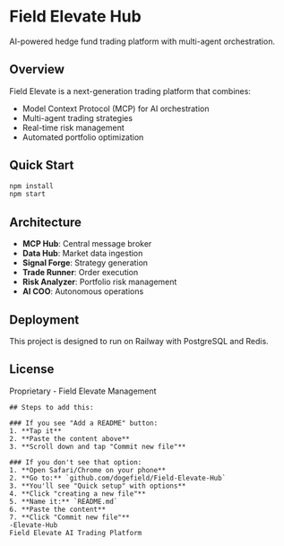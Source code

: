 # Field Elevate Hub

AI-powered hedge fund trading platform with multi-agent orchestration.

## Overview

Field Elevate is a next-generation trading platform that combines:
- Model Context Protocol (MCP) for AI orchestration
- Multi-agent trading strategies
- Real-time risk management
- Automated portfolio optimization

## Quick Start

```bash
npm install
npm start
```

## Architecture

- **MCP Hub**: Central message broker
- **Data Hub**: Market data ingestion
- **Signal Forge**: Strategy generation
- **Trade Runner**: Order execution
- **Risk Analyzer**: Portfolio risk management
- **AI COO**: Autonomous operations

## Deployment

This project is designed to run on Railway with PostgreSQL and Redis.

## License

Proprietary - Field Elevate Management

```
## Steps to add this:

### If you see "Add a README" button:
1. **Tap it**
2. **Paste the content above**
3. **Scroll down and tap "Commit new file"**

### If you don't see that option:
1. **Open Safari/Chrome on your phone**
2. **Go to:** `github.com/dogefield/Field-Elevate-Hub`
3. **You'll see "Quick setup" with options**
4. **Click "creating a new file"**
5. **Name it:** `README.md`
6. **Paste the content**
7. **Click "Commit new file"**
-Elevate-Hub
Field Elevate AI Trading Platform
